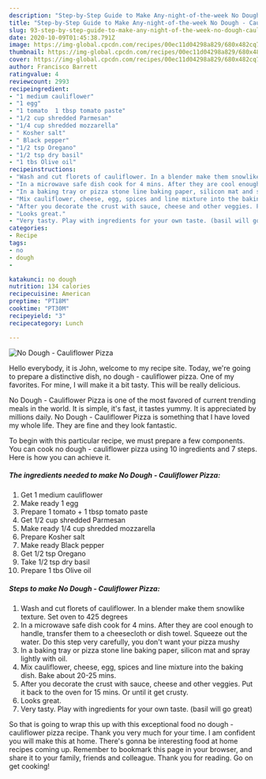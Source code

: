 ```yaml
---
description: "Step-by-Step Guide to Make Any-night-of-the-week No Dough - Cauliflower Pizza"
title: "Step-by-Step Guide to Make Any-night-of-the-week No Dough - Cauliflower Pizza"
slug: 93-step-by-step-guide-to-make-any-night-of-the-week-no-dough-cauliflower-pizza
date: 2020-10-09T01:45:38.791Z
image: https://img-global.cpcdn.com/recipes/00ec11d04298a829/680x482cq70/no-dough-cauliflower-pizza-recipe-main-photo.jpg
thumbnail: https://img-global.cpcdn.com/recipes/00ec11d04298a829/680x482cq70/no-dough-cauliflower-pizza-recipe-main-photo.jpg
cover: https://img-global.cpcdn.com/recipes/00ec11d04298a829/680x482cq70/no-dough-cauliflower-pizza-recipe-main-photo.jpg
author: Francisco Barrett
ratingvalue: 4
reviewcount: 2993
recipeingredient:
- "1 medium cauliflower"
- "1 egg"
- "1 tomato  1 tbsp tomato paste"
- "1/2 cup shredded Parmesan"
- "1/4 cup shredded mozzarella"
- " Kosher salt"
- " Black pepper"
- "1/2 tsp Oregano"
- "1/2 tsp dry basil"
- "1 tbs Olive oil"
recipeinstructions:
- "Wash and cut florets of cauliflower. In a blender make them snowlike texture. Set oven to 425 degrees"
- "In a microwave safe dish cook for 4 mins. After they are cool enough to handle, transfer them to a cheesecloth or dish towel. Squeeze out the water. Do this step very carefully, you don&#39;t want your pizza mushy"
- "In a baking tray or pizza stone line baking paper, silicon mat and spray lightly with oil."
- "Mix cauliflower, cheese, egg, spices and line mixture into the baking dish. Bake about 20-25 mins."
- "After you decorate the crust with sauce, cheese and other veggies. Put it back to the oven for 15 mins. Or until it get crusty."
- "Looks great."
- "Very tasty. Play with ingredients for your own taste. (basil will go great)"
categories:
- Recipe
tags:
- no
- dough
- 

katakunci: no dough  
nutrition: 134 calories
recipecuisine: American
preptime: "PT18M"
cooktime: "PT30M"
recipeyield: "3"
recipecategory: Lunch

---
```



![No Dough - Cauliflower Pizza](https://img-global.cpcdn.com/recipes/00ec11d04298a829/680x482cq70/no-dough-cauliflower-pizza-recipe-main-photo.jpg)

Hello everybody, it is John, welcome to my recipe site. Today, we're going to prepare a distinctive dish, no dough - cauliflower pizza. One of my favorites. For mine, I will make it a bit tasty. This will be really delicious.



No Dough - Cauliflower Pizza is one of the most favored of current trending meals in the world. It is simple, it's fast, it tastes yummy. It is appreciated by millions daily. No Dough - Cauliflower Pizza is something that I have loved my whole life. They are fine and they look fantastic.


To begin with this particular recipe, we must prepare a few components. You can cook no dough - cauliflower pizza using 10 ingredients and 7 steps. Here is how you can achieve it.

<!--inarticleads1-->

##### The ingredients needed to make No Dough - Cauliflower Pizza:

1. Get 1 medium cauliflower
1. Make ready 1 egg
1. Prepare 1 tomato + 1 tbsp tomato paste
1. Get 1/2 cup shredded Parmesan
1. Make ready 1/4 cup shredded mozzarella
1. Prepare  Kosher salt
1. Make ready  Black pepper
1. Get 1/2 tsp Oregano
1. Take 1/2 tsp dry basil
1. Prepare 1 tbs Olive oil




<!--inarticleads2-->

##### Steps to make No Dough - Cauliflower Pizza:

1. Wash and cut florets of cauliflower. In a blender make them snowlike texture. Set oven to 425 degrees
1. In a microwave safe dish cook for 4 mins. After they are cool enough to handle, transfer them to a cheesecloth or dish towel. Squeeze out the water. Do this step very carefully, you don&#39;t want your pizza mushy
1. In a baking tray or pizza stone line baking paper, silicon mat and spray lightly with oil.
1. Mix cauliflower, cheese, egg, spices and line mixture into the baking dish. Bake about 20-25 mins.
1. After you decorate the crust with sauce, cheese and other veggies. Put it back to the oven for 15 mins. Or until it get crusty.
1. Looks great.
1. Very tasty. Play with ingredients for your own taste. (basil will go great)




So that is going to wrap this up with this exceptional food no dough - cauliflower pizza recipe. Thank you very much for your time. I am confident you will make this at home. There's gonna be interesting food at home recipes coming up. Remember to bookmark this page in your browser, and share it to your family, friends and colleague. Thank you for reading. Go on get cooking!
